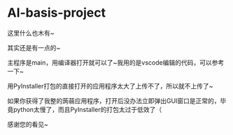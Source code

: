 # AI-basis-project
这里什么也木有~

其实还是有一点的~

主程序是main，用编译器打开就可以了~我用的是vscode编辑的代码，可以参考一下~

用PyInstaller打包的直接打开的应用程序太大了上传不了，所以就不上传了~

如果你获得了我整的蒟蒻应用程序，打开后没办法立即弹出GUI窗口是正常的，毕竟python太慢了，而且PyInstaller的打包太过于低效了（

感谢您的看见~
